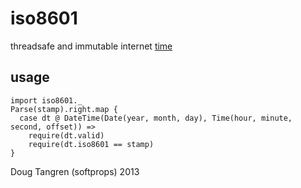 # iso8601

threadsafe and immutable internet [time](http://tools.ietf.org/html/rfc3339)

## usage

    import iso8601._
    Parse(stamp).right.map {
      case dt @ DateTime(Date(year, month, day), Time(hour, minute, second, offset)) =>
        require(dt.valid)
        require(dt.iso8601 == stamp)
    }

Doug Tangren (softprops) 2013
